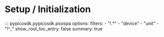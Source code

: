 <!-- Copyright (C) 2018-2022 Pico Technology Ltd. See LICENSE file for terms. -->
# Setup / Initialization

::: pypicosdk.pypicosdk.psospa
    options:
        filters:
        - "!.*"
        - "device"
        - "unit"
        - "!^_"
        show_root_toc_entry: false
        summary: true
